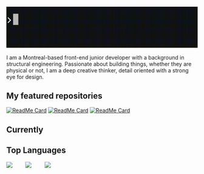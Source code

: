 ![console.log](https://github.com/Samy0412/Samy0412/blob/master/console.log%20gif.gif?raw=true)

I am a Montreal-based front-end junior developer with a background in structural engineering. Passionate about building things, whether they are physical or not, I am a deep creative thinker, detail oriented with a strong eye for design. 

## My featured repositories

[![ReadMe Card](https://github-readme-stats.vercel.app/api/pin/?username=Samy0412&repo=Neighbourhood-App)](https://github.com/Samy0412/Neighbourhood-App)
[![ReadMe Card](https://github-readme-stats.vercel.app/api/pin/?username=Samy0412&repo=scheduler)](https://github.com/Samy0412/scheduler)
[![ReadMe Card](https://github-readme-stats.vercel.app/api/pin/?username=Samy0412&repo=MyfleaMarket)](https://github.com/Samy0412/MyfleaMarket)

## Currently




## Top Languages


<img align="left" src="https://oddblogger.com/wp-content/uploads/2020/07/javasript-logo.png" width="10%"/>
<img align="left" src="https://oddblogger.com/wp-content/uploads/2020/07/ruby-logo.png" width="10%"/>
<img align="left" src="https://oddblogger.com/wp-content/uploads/2020/07/react-logo.png" width="15%"/>



<!--
**Samy0412/Samy0412** is a ✨ _special_ ✨ repository because its `README.md` (this file) appears on your GitHub profile.

Here are some ideas to get you started:

- 🔭 I’m currently working on ...
- 🌱 I’m currently learning ...
- 👯 I’m looking to collaborate on ...
- 🤔 I’m looking for help with ...
- 💬 Ask me about ...
- 📫 How to reach me: ...
- 😄 Pronouns: ...
- ⚡ Fun fact: ...
-->
